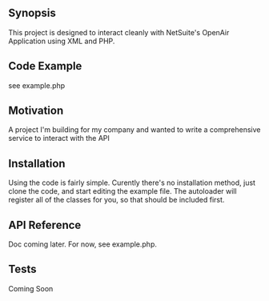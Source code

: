 ## Synopsis

This project is designed to interact cleanly with NetSuite's OpenAir Application using XML and PHP.

## Code Example

see example.php

## Motivation

A project I'm building for my company and wanted to write a comprehensive service to interact with the API

## Installation

Using the code is fairly simple.  Curently there's no installation method, just clone the code, and start editing the example file.  The autoloader will register all of the classes for you, so that should be included first.

## API Reference

Doc coming later.  For now, see example.php.

## Tests

Coming Soon